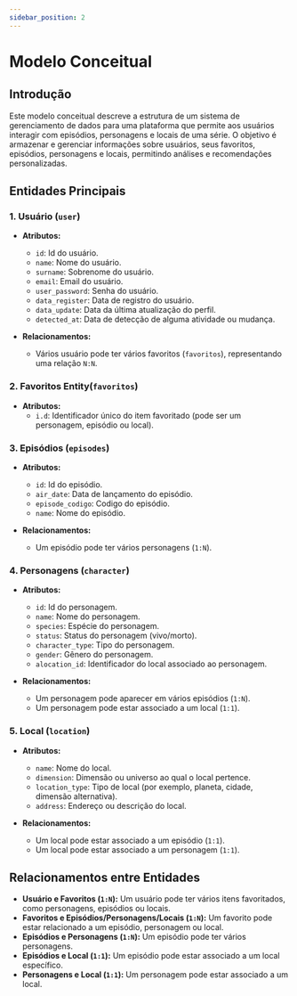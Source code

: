 ```yaml
---
sidebar_position: 2
---
```


# Modelo Conceitual

## Introdução

Este modelo conceitual descreve a estrutura de um sistema de gerenciamento de dados para uma plataforma que permite aos usuários interagir com episódios, personagens e locais de uma série. O objetivo é armazenar e gerenciar informações sobre usuários, seus favoritos, episódios, personagens e locais, permitindo análises e recomendações personalizadas.

## Entidades Principais

### 1. Usuário (`user`)

- **Atributos:**
  - `id`: Id do usuário.
  - `name`: Nome do usuário.
  - `surname`: Sobrenome do usuário.
  - `email`: Email do usuário.
  - `user_password`: Senha do usuário.
  - `data_register`: Data de registro do usuário.
  - `data_update`: Data da última atualização do perfil.
  - `detected_at`: Data de detecção de alguma atividade ou mudança.

- **Relacionamentos:**
  - Vários usuário pode ter vários favoritos (`favoritos`), representando uma relação `N:N`.

### 2. Favoritos  Entity(`favoritos`)

- **Atributos:**
  - `i.d`: Identificador único do item favoritado (pode ser um personagem, episódio ou local).

### 3. Episódios (`episodes`)

- **Atributos:**
  - `id`: Id do episódio.
  - `air_date`: Data de lançamento do episódio.
  - `episode_codigo`: Codigo do episódio.
  - `name`: Nome do episódio.

- **Relacionamentos:**
  - Um episódio pode ter vários personagens (`1:N`).

### 4. Personagens (`character`)

- **Atributos:**
  - `id`: Id do personagem.
  - `name`: Nome do personagem.
  - `species`: Espécie do personagem.
  - `status`: Status do personagem (vivo/morto).
  - `character_type`: Tipo do personagem.
  - `gender`: Gênero do personagem.
  - `alocation_id`: Identificador do local associado ao personagem.

- **Relacionamentos:**
  - Um personagem pode aparecer em vários episódios (`1:N`).
  - Um personagem pode estar associado a um local (`1:1`).

### 5. Local (`location`)

- **Atributos:**
  - `name`: Nome do local.
  - `dimension`: Dimensão ou universo ao qual o local pertence.
  - `location_type`: Tipo de local (por exemplo, planeta, cidade, dimensão alternativa).
  - `address`: Endereço ou descrição do local.

- **Relacionamentos:**
  - Um local pode estar associado a um episódio (`1:1`).
  - Um local pode estar associado a um personagem (`1:1`).

## Relacionamentos entre Entidades

- **Usuário e Favoritos (`1:N`):** Um usuário pode ter vários itens favoritados, como personagens, episódios ou locais.
- **Favoritos e Episódios/Personagens/Locais (`1:N`):** Um favorito pode estar relacionado a um episódio, personagem ou local.
- **Episódios e Personagens (`1:N`):** Um episódio pode ter vários personagens.
- **Episódios e Local (`1:1`):** Um episódio pode estar associado a um local específico.
- **Personagens e Local (`1:1`):** Um personagem pode estar associado a um local.
